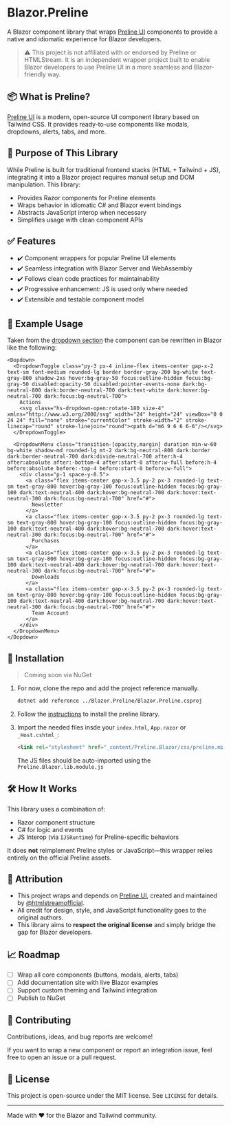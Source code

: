# Blazor.Preline

A Blazor component library that wraps [Preline UI](https://github.com/htmlstreamofficial/preline) components to provide a native and idiomatic experience for Blazor developers.

> ⚠️ This project is not affiliated with or endorsed by Preline or HTMLStream. It is an independent wrapper project built to enable Blazor developers to use Preline UI in a more seamless and Blazor-friendly way.

## 📦 What is Preline?

[Preline UI](https://github.com/htmlstreamofficial/preline) is a modern, open-source UI component library based on Tailwind CSS. It provides ready-to-use components like modals, dropdowns, alerts, tabs, and more.

## 🚀 Purpose of This Library

While Preline is built for traditional frontend stacks (HTML + Tailwind + JS), integrating it into a Blazor project requires manual setup and DOM manipulation. This library:

- Provides Razor components for Preline elements
- Wraps behavior in idiomatic C# and Blazor event bindings
- Abstracts JavaScript interop when necessary
- Simplifies usage with clean component APIs

## ✅ Features

- ✔️ Component wrappers for popular Preline UI elements
- ✔️ Seamless integration with Blazor Server and WebAssembly
- ✔️ Follows clean code practices for maintainability
- ✔️ Progressive enhancement: JS is used only where needed
- ✔️ Extensible and testable component model

## 📄 Example Usage

Taken from the [dropdown section](https://preline.co/docs/dropdown.html) the component can be rewritten in Blazor like the following:

```razor
<Dopdown>
  <DropdownToggle class="py-3 px-4 inline-flex items-center gap-x-2 text-sm font-medium rounded-lg border border-gray-200 bg-white text-gray-800 shadow-2xs hover:bg-gray-50 focus:outline-hidden focus:bg-gray-50 disabled:opacity-50 disabled:pointer-events-none dark:bg-neutral-800 dark:border-neutral-700 dark:text-white dark:hover:bg-neutral-700 dark:focus:bg-neutral-700">
    Actions
    <svg class="hs-dropdown-open:rotate-180 size-4" xmlns="http://www.w3.org/2000/svg" width="24" height="24" viewBox="0 0 24 24" fill="none" stroke="currentColor" stroke-width="2" stroke-linecap="round" stroke-linejoin="round"><path d="m6 9 6 6 6-6"/></svg>
  </DropdownToggle>

  <DropdownMenu class="transition-[opacity,margin] duration min-w-60 bg-white shadow-md rounded-lg mt-2 dark:bg-neutral-800 dark:border dark:border-neutral-700 dark:divide-neutral-700 after:h-4 after:absolute after:-bottom-4 after:start-0 after:w-full before:h-4 before:absolute before:-top-4 before:start-0 before:w-full">
    <div class="p-1 space-y-0.5">
      <a class="flex items-center gap-x-3.5 py-2 px-3 rounded-lg text-sm text-gray-800 hover:bg-gray-100 focus:outline-hidden focus:bg-gray-100 dark:text-neutral-400 dark:hover:bg-neutral-700 dark:hover:text-neutral-300 dark:focus:bg-neutral-700" href="#">
        Newsletter
      </a>
      <a class="flex items-center gap-x-3.5 py-2 px-3 rounded-lg text-sm text-gray-800 hover:bg-gray-100 focus:outline-hidden focus:bg-gray-100 dark:text-neutral-400 dark:hover:bg-neutral-700 dark:hover:text-neutral-300 dark:focus:bg-neutral-700" href="#">
        Purchases
      </a>
      <a class="flex items-center gap-x-3.5 py-2 px-3 rounded-lg text-sm text-gray-800 hover:bg-gray-100 focus:outline-hidden focus:bg-gray-100 dark:text-neutral-400 dark:hover:bg-neutral-700 dark:hover:text-neutral-300 dark:focus:bg-neutral-700" href="#">
        Downloads
      </a>
      <a class="flex items-center gap-x-3.5 py-2 px-3 rounded-lg text-sm text-gray-800 hover:bg-gray-100 focus:outline-hidden focus:bg-gray-100 dark:text-neutral-400 dark:hover:bg-neutral-700 dark:hover:text-neutral-300 dark:focus:bg-neutral-700" href="#">
        Team Account
      </a>
    </div>
  </DropdownMenu>
</Dopdown>
````

## 🔧 Installation

> Coming soon via NuGet

1. For now, clone the repo and add the project reference manually.

    ```bash
    dotnet add reference ../Blazor.Preline/Blazor.Preline.csproj
    ```

2. Follow the [instructions](https://preline.co/docs/) to install the preline library.

3. Import the needed files insde your `index.html`, `App.razor` or `_Host.cshtml_`:
    
    ```html
    <link rel="stylesheet" href="_content/Preline.Blazor/css/preline.min.css" />
    ```
    The JS files should be auto-imported using the `Preline.Blazor.lib.module.js`

## 🛠️ How It Works

This library uses a combination of:

* Razor component structure
* C# for logic and events
* JS Interop (via `IJSRuntime`) for Preline-specific behaviors

It does **not** reimplement Preline styles or JavaScript—this wrapper relies entirely on the official Preline assets.

## 🤝 Attribution

* This project wraps and depends on [Preline UI](https://github.com/htmlstreamofficial/preline), created and maintained by [@htmlstreamofficial](https://github.com/htmlstreamofficial).
* All credit for design, style, and JavaScript functionality goes to the original authors.
* This library aims to **respect the original license** and simply bridge the gap for Blazor developers.

## 📈 Roadmap

* [ ] Wrap all core components (buttons, modals, alerts, tabs)
* [ ] Add documentation site with live Blazor examples
* [ ] Support custom theming and Tailwind integration
* [ ] Publish to NuGet

## 💬 Contributing

Contributions, ideas, and bug reports are welcome!

If you want to wrap a new component or report an integration issue, feel free to open an issue or a pull request.

## 📄 License

This project is open-source under the MIT license. See `LICENSE` for details.

---

Made with ❤️ for the Blazor and Tailwind community.